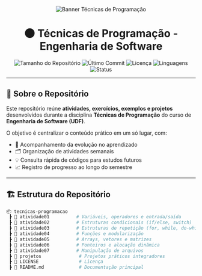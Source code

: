 <!-- Banner do Repositório -->
<p align="center">
  <img src="https://as1.ftcdn.net/v2/jpg/08/16/53/14/1000_F_816531457_NNAbeNjR17utCTYeTghx1oyubw7Q0tKd.jpg" alt="Banner Técnicas de Programação">
</p>

<h1 align="center">🌑 Técnicas de Programação - Engenharia de Software</h1>

<p align="center">
  <img src="https://img.shields.io/github/repo-size/USERNAME/NOME-DO-REPOSITORIO?color=6e40c9&label=Tamanho" alt="Tamanho do Repositório">
  <img src="https://img.shields.io/github/last-commit/USERNAME/NOME-DO-REPOSITORIO?color=2ecc71&label=%C3%9Altimo%20Commit" alt="Último Commit">
  <img src="https://img.shields.io/github/license/USERNAME/NOME-DO-REPOSITORIO?color=bdc3c7&label=Licen%C3%A7a" alt="Licença">
  <img src="https://img.shields.io/badge/Linguagens-C%2B%2B%20%7C%20Python-1abc9c?style=flat-square" alt="Linguagens">
  <img src="https://img.shields.io/badge/Status-Em%20Desenvolvimento-orange?style=flat-square" alt="Status">
</p>

---

## 📖 Sobre o Repositório  

Este repositório reúne **atividades, exercícios, exemplos e projetos** desenvolvidos durante a disciplina **Técnicas de Programação** do curso de **Engenharia de Software (UDF)**.  

O objetivo é centralizar o conteúdo prático em um só lugar, com:  
- 🖤 Acompanhamento da evolução no aprendizado  
- 🗂️ Organização de atividades semanais  
- 💡 Consulta rápida de códigos para estudos futuros  
- 📈 Registro de progresso ao longo do semestre  

---

## 🏗️ Estrutura do Repositório  

```bash
📦 tecnicas-programacao
 ┣ 📁 atividade01          # Variáveis, operadores e entrada/saída
 ┣ 📁 atividade02          # Estruturas condicionais (if/else, switch)
 ┣ 📁 atividade03          # Estruturas de repetição (for, while, do-while)
 ┣ 📁 atividade04          # Funções e modularização
 ┣ 📁 atividade05          # Arrays, vetores e matrizes
 ┣ 📁 atividade06          # Ponteiros e alocação dinâmica
 ┣ 📁 atividade07          # Manipulação de arquivos
 ┣ 📁 projetos              # Projetos práticos integradores
 ┣ 📄 LICENSE               # Licença
 ┣ 📄 README.md             # Documentação principal
